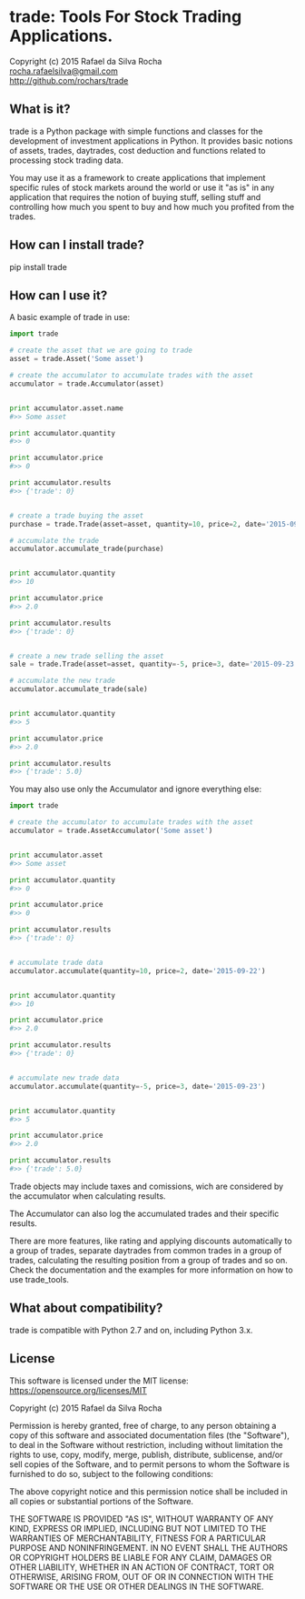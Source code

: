 trade: Tools For Stock Trading Applications.
============================================
Copyright (c) 2015 Rafael da Silva Rocha  
rocha.rafaelsilva@gmail.com  
http://github.com/rochars/trade


What is it?
-----------
trade is a Python package with simple functions and classes for the
development of investment applications in Python. It provides basic notions
of assets, trades, daytrades, cost deduction and functions related to
processing stock trading data.

You may use it as a framework to create applications that implement specific
rules of stock markets around the world or use it "as is" in any  application
that requires the notion of buying stuff, selling stuff and  controlling how
much you spent to buy and how much you profited from the trades.


How can I install trade?
------------------------------
pip install trade


How can I use it?
-----------------
A basic example of trade in use:

```python
import trade

# create the asset that we are going to trade
asset = trade.Asset('Some asset')

# create the accumulator to accumulate trades with the asset
accumulator = trade.Accumulator(asset)


print accumulator.asset.name
#>> Some asset

print accumulator.quantity
#>> 0

print accumulator.price
#>> 0

print accumulator.results
#>> {'trade': 0}


# create a trade buying the asset
purchase = trade.Trade(asset=asset, quantity=10, price=2, date='2015-09-22')

# accumulate the trade
accumulator.accumulate_trade(purchase)


print accumulator.quantity
#>> 10

print accumulator.price
#>> 2.0

print accumulator.results
#>> {'trade': 0}


# create a new trade selling the asset
sale = trade.Trade(asset=asset, quantity=-5, price=3, date='2015-09-23')

# accumulate the new trade
accumulator.accumulate_trade(sale)


print accumulator.quantity
#>> 5

print accumulator.price
#>> 2.0

print accumulator.results
#>> {'trade': 5.0}
```

You may also use only the Accumulator and ignore everything else:
```python
import trade

# create the accumulator to accumulate trades with the asset
accumulator = trade.AssetAccumulator('Some asset')


print accumulator.asset
#>> Some asset

print accumulator.quantity
#>> 0

print accumulator.price
#>> 0

print accumulator.results
#>> {'trade': 0}


# accumulate trade data
accumulator.accumulate(quantity=10, price=2, date='2015-09-22')


print accumulator.quantity
#>> 10

print accumulator.price
#>> 2.0

print accumulator.results
#>> {'trade': 0}


# accumulate new trade data
accumulator.accumulate(quantity=-5, price=3, date='2015-09-23')


print accumulator.quantity
#>> 5

print accumulator.price
#>> 2.0

print accumulator.results
#>> {'trade': 5.0}
```

Trade objects may include taxes and comissions, wich are considered by the
accumulator when calculating results.

The Accumulator can also log the accumulated trades and their specific
results.

There are more features, like rating and applying discounts automatically
to a group of trades, separate daytrades from common trades in a group of
trades, calculating the resulting position from a group of trades and so
on. Check the documentation and the examples for more information on how to
use trade_tools.


What about compatibility?
-------------------------
trade is compatible with Python 2.7 and on, including Python 3.x.


License
-------
This software is licensed under the MIT license: https://opensource.org/licenses/MIT


Copyright (c) 2015 Rafael da Silva Rocha

Permission is hereby granted, free of charge, to any person obtaining a copy
of this software and associated documentation files (the "Software"), to deal
in the Software without restriction, including without limitation the rights
to use, copy, modify, merge, publish, distribute, sublicense, and/or sell
copies of the Software, and to permit persons to whom the Software is
furnished to do so, subject to the following conditions:

The above copyright notice and this permission notice shall be included in
all copies or substantial portions of the Software.

THE SOFTWARE IS PROVIDED "AS IS", WITHOUT WARRANTY OF ANY KIND, EXPRESS OR
IMPLIED, INCLUDING BUT NOT LIMITED TO THE WARRANTIES OF MERCHANTABILITY,
FITNESS FOR A PARTICULAR PURPOSE AND NONINFRINGEMENT. IN NO EVENT SHALL THE
AUTHORS OR COPYRIGHT HOLDERS BE LIABLE FOR ANY CLAIM, DAMAGES OR OTHER
LIABILITY, WHETHER IN AN ACTION OF CONTRACT, TORT OR OTHERWISE, ARISING FROM,
OUT OF OR IN CONNECTION WITH THE SOFTWARE OR THE USE OR OTHER DEALINGS IN
THE SOFTWARE.
